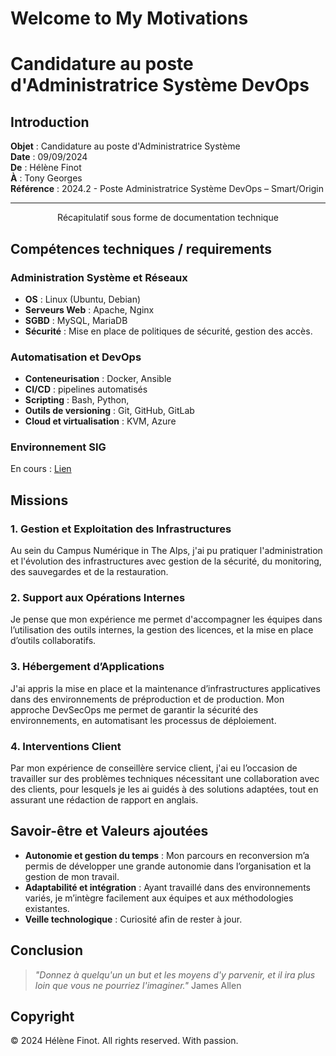 # Welcome to My Motivations
# Candidature au poste d'Administratrice Système DevOps

## Introduction

**Objet** : Candidature au poste d'Administratrice Système  
**Date** : 09/09/2024  
**De** : Hélène Finot  
**À** : Tony Georges  
**Référence** : 2024.2 - Poste Administratrice Système DevOps – Smart/Origin

---

<center> Récapitulatif sous forme de documentation technique </center>

## Compétences techniques / requirements

### Administration Système et Réseaux

- **OS** : Linux (Ubuntu, Debian)
- **Serveurs Web** : Apache, Nginx
- **SGBD** : MySQL, MariaDB
- **Sécurité** : Mise en place de politiques de sécurité, gestion des accès.

### Automatisation et DevOps

- **Conteneurisation** : Docker, Ansible
- **CI/CD** : pipelines automatisés
- **Scripting** : Bash, Python,
- **Outils de versioning** : Git, GitHub, GitLab
- **Cloud et virtualisation** : KVM, Azure

### Environnement SIG

En cours : [Lien](https://naturagis.fr/cartographie-sig/formations-en-ligne-gratuites-des-ressources-pour-se-former-a-distance-sig-geomatique-cartographie-donnees-edition-2024/)

## Missions

### 1. Gestion et Exploitation des Infrastructures

Au sein du Campus Numérique in The Alps, j'ai pu pratiquer l'administration et l'évolution des infrastructures avec gestion de la sécurité, du monitoring, des sauvegardes et de la restauration.

### 2. Support aux Opérations Internes

Je pense que mon expérience me permet d'accompagner les équipes dans l’utilisation des outils internes, la gestion des licences, et la mise en place d’outils collaboratifs.

### 3. Hébergement d’Applications

J'ai appris la mise en place et la maintenance d’infrastructures applicatives dans des environnements de préproduction et de production. Mon approche DevSecOps me permet de garantir la sécurité des environnements, en automatisant les processus de déploiement.

### 4. Interventions Client

Par mon expérience de conseillère service client, j'ai eu l’occasion de travailler sur des problèmes techniques nécessitant une collaboration avec des clients, pour lesquels je les ai guidés à des solutions adaptées, tout en assurant une rédaction de rapport en anglais.

## Savoir-être et Valeurs ajoutées

- **Autonomie et gestion du temps** : Mon parcours en reconversion m’a permis de développer une grande autonomie dans l’organisation et la gestion de mon travail.
- **Adaptabilité et intégration** : Ayant travaillé dans des environnements variés, je m’intègre facilement aux équipes et aux méthodologies existantes.
- **Veille technologique** : Curiosité afin de rester à jour.

## Conclusion

> *"Donnez à quelqu'un un but et les moyens d'y parvenir, et il ira plus loin que vous ne pourriez l'imaginer."*
> James Allen

## Copyright

© 2024 Hélène Finot. All rights reserved.
With passion.
